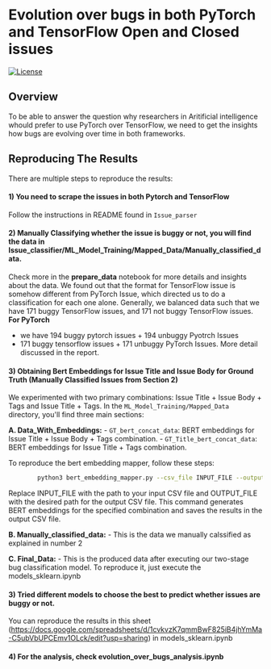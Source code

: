 # Evolution over bugs in both PyTorch and TensorFlow Open and Closed issues

[![License](https://img.shields.io/badge/License-MIT-blue.svg)](LICENSE)

## Overview

To be able to answer the question why researchers in Aritificial intelligence whould prefer to use PyTorch over TensorFlow, we need to get the insights how bugs are evolving over time in both frameworks. 

## Reproducing The Results

There are multiple steps to reproduce the results: 
#### 1) You need to scrape the issues in both Pytorch and TensorFlow

Follow the instructions in README found in `Issue_parser`

#### 2) Manually Classifying whether the issue is buggy or not, you will find the data in Issue_classifier/ML_Model_Training/Mapped_Data/Manually_classified_data. 
Check more in the **prepare_data** notebook for more details and insights about the data. We found out that the format for TensorFlow issue is somehow different from PyTorch Issue, which directed us to do a classification for each one alone.
Generally, we balanced data such that we have 171 buggy TensorFlow issues, and 171 not buggy TensorFlow issues. 
**For PyTorch**
   - we have 194 buggy pytorch issues + 194 unbuggy Pyotrch Issues
   - 171 buggy tensorflow issues + 171 unbuggy PyTorch Issues.
More detail discussed in the report.


#### 3) Obtaining Bert Embeddings for Issue Title and Issue Body for Ground Truth (Manually Classified Issues from Section 2)

We experimented with two primary combinations: Issue Title + Issue Body + Tags and Issue Title + Tags. In the `ML_Model_Training/Mapped_Data` directory, you'll find three main sections:

   **A. Data_With_Embeddings:**
      - `GT_bert_concat_data`: BERT embeddings for Issue Title + Issue Body + Tags combination.
      - `GT_Title_bert_concat_data`: BERT embeddings for Issue Title + Tags combination.

To reproduce the bert embedding mapper, follow these steps:

```bash
        python3 bert_embedding_mapper.py --csv_file INPUT_FILE --output_csv OUTPUT_FILE
```
Replace INPUT_FILE with the path to your input CSV file and OUTPUT_FILE with the desired path for the output CSV file. This command generates BERT embeddings for the specified combination and saves the results in the output CSV file.
   
   **B. Manually_classified_data:**
      - This is the data we manually calssified as explained in number 2
   
   **C. Final_Data:**
      - This is the produced data after executing our two-stage bug classification model. To reproduce it, just execute the models_sklearn.ipynb

#### 3) Tried different models to choose the best to predict whether issues are buggy or not. 
You can reproduce the results in this sheet (https://docs.google.com/spreadsheets/d/1cvkvzK7qmmBwF825iB4jhYmMa-C5ubVbUPCEmv1OLck/edit?usp=sharing) in models_sklearn.ipynb
#### 4) For the analysis, check evolution_over_bugs_analysis.ipynb 
